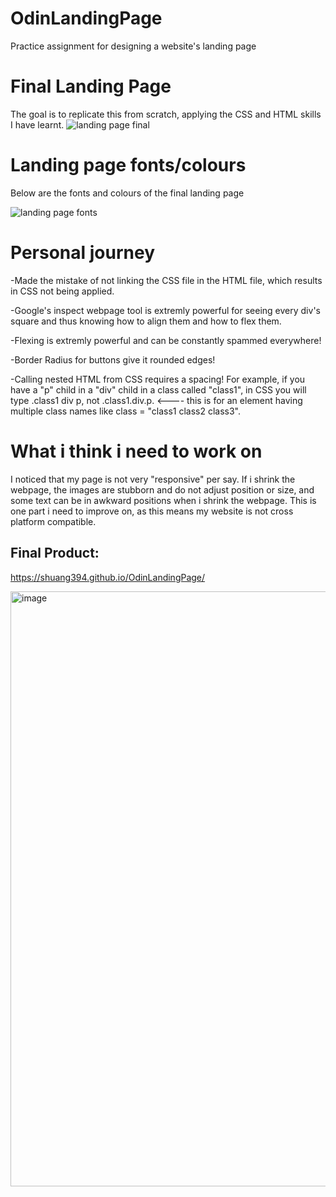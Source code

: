 # OdinLandingPage
Practice assignment for designing a website's landing page

# Final Landing Page
The goal is to replicate this from scratch, applying the CSS and HTML skills I have learnt. 
![landing page final](https://github.com/Shuang394/OdinLandingPage/assets/131367380/8f4f1364-a607-4313-aec4-250582bfeb3b)

# Landing page fonts/colours
Below are the fonts and colours of the final landing page

![landing page fonts](https://github.com/Shuang394/OdinLandingPage/assets/131367380/92a423d0-c218-46bd-abd8-18d554f308e5)

# Personal journey
-Made the mistake of not linking the CSS file in the HTML file, which results in CSS not being applied.

-Google's inspect webpage tool is extremly powerful for seeing every div's square and thus knowing how to align them and how to flex them. 

-Flexing is extremly powerful and can be constantly spammed everywhere!

-Border Radius for buttons give it rounded edges!

-Calling nested HTML from CSS requires a spacing! For example, if you have a "p" child in a "div" child in a class called "class1", in CSS you will type .class1 div p, not .class1.div.p. <---- this is for an element having multiple class names like class = "class1 class2 class3".


# What i think i need to work on

I noticed that my page is not very "responsive" per say. If i shrink the webpage, the images are stubborn and do not adjust position or size, and some text can be in awkward positions when i shrink the webpage. This is one part i need to improve on, as this means my website is not cross platform compatible. 

## Final Product:
https://shuang394.github.io/OdinLandingPage/

<img width="952" alt="image" src="https://github.com/Shuang394/OdinLandingPage/assets/131367380/880f8ac0-bfdc-4820-ad08-ea190c44a76b">
